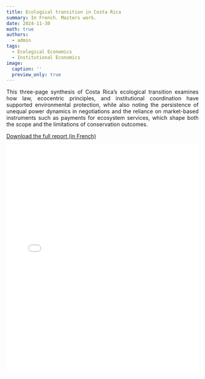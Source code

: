 ```yaml
---
title: Ecological transition in Costa Rica
summary: In French. Masters work.
date: 2024-11-30
math: true
authors:
  - admin
tags:
  - Ecological Economics
  - Institutional Economics
image:
  caption: ''
  preview_only: true
---
```


<p align="justify">
This three-page synthesis of Costa Rica’s ecological transition examines how law, ecocentric principles, and institutional coordination have supported environmental protection, while also noting the persistence of unequal power dynamics in negotiations and the reliance on market-based instruments such as payments for ecosystem services, which shape both the scope and the limitations of conservation outcomes.
</p>

[Download the full report (in French)](/documents/DA_COSTA-synthèse.pdf)

<iframe src="/documents/DA_COSTA-synthèse.pdf" width="100%" height="600px" style="border: none;">
    This browser does not support PDFs. Please download the PDF to view it: <a href="/documents/DA_COSTA-synthèse.pdf">Download PDF</a>.
</iframe>